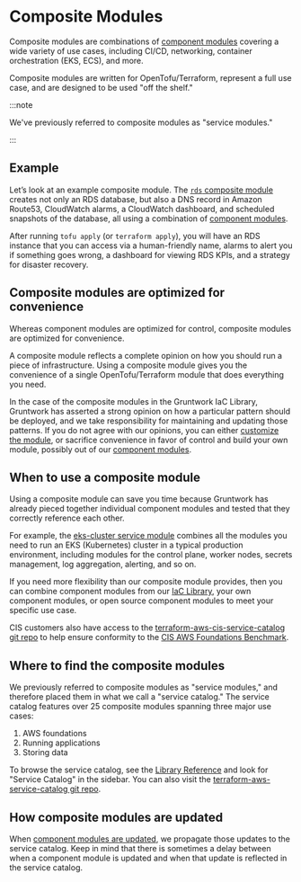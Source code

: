 # Composite Modules

Composite modules are combinations of [component modules](/2.0/docs/library/concepts/modules) covering a wide variety of use cases, including CI/CD, networking, container orchestration (EKS, ECS), and more.

Composite modules are written for OpenTofu/Terraform, represent a full use case, and are designed to be used "off the shelf."

:::note

We've previously referred to composite modules as "service modules."

:::

## Example

Let’s look at an example composite module. The [`rds` composite module](/reference/services/data-storage/amazon-rds) creates not only an RDS database, but also a DNS record in Amazon Route53, CloudWatch alarms, a CloudWatch dashboard, and scheduled snapshots of the database, all using a combination of [component modules](/2.0/docs/library/concepts/modules).

After running `tofu apply` (or `terraform apply`), you will have an RDS instance that you can access via a human-friendly name, alarms to alert you if something goes wrong, a dashboard for viewing RDS KPIs, and a strategy for disaster recovery.

## Composite modules are optimized for convenience

Whereas component modules are optimized for control, composite modules are optimized for convenience.

A composite module reflects a complete opinion on how you should run a piece of infrastructure. Using a composite module gives you the convenience of a single OpenTofu/Terraform module that does everything you need.

In the case of the composite modules in the Gruntwork IaC Library, Gruntwork has asserted a strong opinion on how a particular pattern should be deployed, and we take responsibility for maintaining and updating those patterns. If you do not agree with our opinions, you can either [customize the module](/2.0/docs/library/tutorials/customizing-modules), or sacrifice convenience in favor of control and build your own module, possibly out of our [component modules](/2.0/docs/library/concepts/modules).

## When to use a composite module

Using a composite module can save you time because Gruntwork has already pieced together individual component modules and tested that they correctly reference each other.

For example, the [eks-cluster service module](/reference/services/app-orchestration/amazon-eks) combines all the modules you need to run an EKS (Kubernetes) cluster in a typical production environment, including modules for the control plane, worker nodes, secrets management, log aggregation, alerting, and so on.

If you need more flexibility than our composite module provides, then you can combine component modules from our [IaC Library](/2.0/docs/library/concepts/modules#where-to-find-the-building-block-modules), your own component modules, or open source component modules to meet your specific use case.

CIS customers also have access to the [terraform-aws-cis-service-catalog git repo](https://github.com/gruntwork-io/terraform-aws-service-catalog) to help ensure conformity to the [CIS AWS Foundations Benchmark](https://gruntwork.io/achieve-compliance/).

## Where to find the composite modules

We previously referred to composite modules as "service modules," and therefore placed them in what we call a "service catalog." The service catalog features over 25 composite modules spanning three major use cases:

1. AWS foundations
2. Running applications
3. Storing data

To browse the service catalog, see the [Library Reference](/library/reference) and look for "Service Catalog" in the sidebar. You can also visit the [terraform-aws-service-catalog git repo](https://github.com/gruntwork-io/terraform-aws-service-catalog).

## How composite modules are updated

When [component modules are updated](/2.0/docs/library/concepts/modules#how-modules-are-updated), we propagate those updates to the service catalog. Keep in mind that there is sometimes a delay between when a component module is updated and when that update is reflected in the service catalog.
